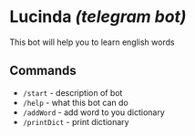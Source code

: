 # Lucinda *(telegram bot)*
This bot will help you to learn english words
## Commands
* `/start` - description of bot
* `/help` - what this bot can do
* `/addWord` - add word to you dictionary
* `/printDict` - print dictionary
